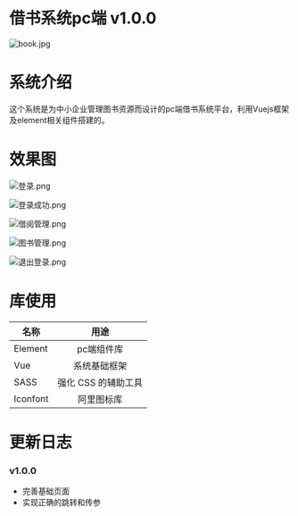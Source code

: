 # 借书系统pc端 v1.0.0

![book.jpg](http://ww1.sinaimg.cn/thumbnail/007XTfmrly1g6lewkaqq3j30dw0dw74c.jpg)


# 系统介绍

这个系统是为中小企业管理图书资源而设计的pc端借书系统平台，利用Vuejs框架及element相关组件搭建的。

# 效果图

![登录.png](http://ww1.sinaimg.cn/large/007XTfmrly1g6lfr7fb8vj310p0hi7qk.jpg)

![登录成功.png](http://ww1.sinaimg.cn/large/007XTfmrly1g6lfsck4y2j311g0dhjrx.jpg)

![借阅管理.png](http://ww1.sinaimg.cn/large/007XTfmrly1g6lftf6zawj311j0gd3z2.jpg)

![图书管理.png](http://ww1.sinaimg.cn/large/007XTfmrly1g6lfuxokdzj311g0guaao.jpg)

![退出登录.png](http://ww1.sinaimg.cn/large/007XTfmrly1g6lfxudp6gj311s0gc74u.jpg)

# 库使用

|    名称       |  用途         |
| ------------ |:-------------:|
| Element      | pc端组件库    |
| Vue          |  系统基础框架   |
|  SASS        |强化 CSS 的辅助工具|
|Iconfont      | 阿里图标库    |

# 更新日志

### v1.0.0
 - 完善基础页面
 - 实现正确的跳转和传参






